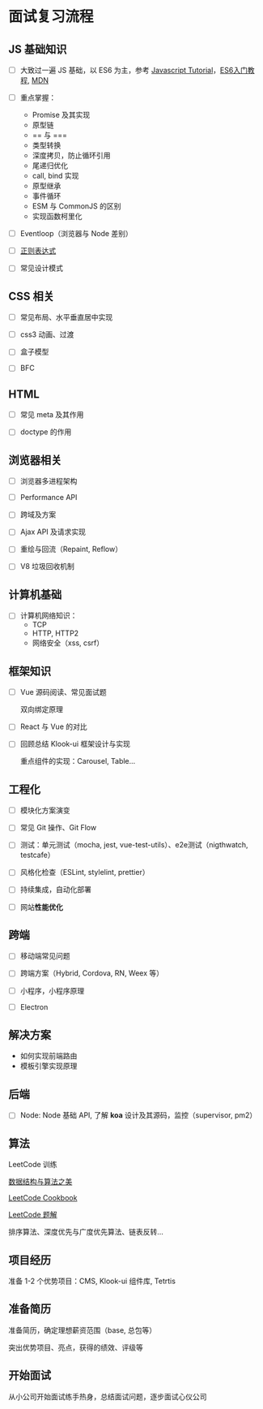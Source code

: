 # 面试复习流程



## JS 基础知识

- [ ] 大致过一遍 JS 基础，以 ES6 为主，参考 [Javascript Tutorial](https://javascript.info/)，[ES6入门教程](https://es6.ruanyifeng.com/), [MDN](https://developer.mozilla.org/zh-CN/)
- [ ] 重点掌握：
  - Promise 及其实现
  - 原型链
  - == 与 ===
  - 类型转换
  - 深度拷贝，防止循环引用
  - 尾递归优化
  - call, bind 实现
  - 原型继承
  - 事件循环
  - ESM 与 CommonJS 的区别
  - 实现函数柯里化
- [ ] Eventloop（浏览器与 Node 差别）
- [ ] [正则表达式](https://juejin.cn/post/6844903487155732494#heading-14)
- [ ] 常见设计模式



## CSS 相关

- [ ] 常见布局、水平垂直居中实现
- [ ] css3 动画、过渡
- [ ] 盒子模型
- [ ] BFC



## HTML

- [ ] 常见 meta 及其作用
- [ ] doctype 的作用



## 浏览器相关

- [ ] 浏览器多进程架构
- [ ] Performance API
- [ ] 跨域及方案
- [ ] Ajax API 及请求实现
- [ ] 重绘与回流（Repaint, Reflow）
- [ ] V8 垃圾回收机制



## 计算机基础

- [ ] 计算机网络知识：
  - TCP
  - HTTP, HTTP2
  - 网络安全（xss, csrf）



## 框架知识

- [ ] Vue 源码阅读、常见面试题

  双向绑定原理

- [ ] React 与 Vue 的对比

- [ ] 回顾总结 Klook-ui 框架设计与实现

  重点组件的实现：Carousel, Table...



## 工程化

- [ ] 模块化方案演变
- [ ] 常见 Git 操作、Git Flow
- [ ] 测试：单元测试（mocha, jest, vue-test-utils）、e2e测试（nigthwatch, testcafe）
- [ ] 风格化检查（ESLint, stylelint, prettier）
- [ ] 持续集成，自动化部署
- [ ] 网站**性能优化**



## 跨端

- [ ] 移动端常见问题
- [ ] 跨端方案（Hybrid, Cordova, RN, Weex 等）
- [ ] 小程序，小程序原理
- [ ] Electron



## 解决方案

- 如何实现前端路由
- 模板引擎实现原理



## 后端

- [ ] Node: Node 基础 API, 了解 **koa** 设计及其源码，监控（supervisor, pm2）



## 算法

LeetCode 训练

[数据结构与算法之美](https://time.geekbang.org/column/intro/126)

[LeetCode Cookbook](https://books.halfrost.com/leetcode/)

[LeetCode 题解](https://leetcode-solution-leetcode-pp.gitbook.io/leetcode-solution/)

排序算法、深度优先与广度优先算法、链表反转...



## 项目经历

准备 1-2 个优势项目：CMS, Klook-ui 组件库, Tetrtis



## 准备简历

准备简历，确定理想薪资范围（base, 总包等）

突出优势项目、亮点，获得的绩效、评级等



## 开始面试

从小公司开始面试练手热身，总结面试问题，逐步面试心仪公司